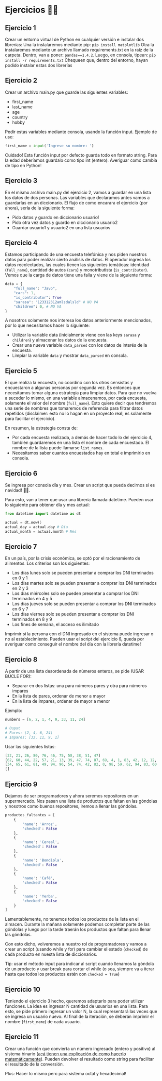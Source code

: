 # Ejercicios 💪🐍

## Ejercicio 1

Crear un entorno virtual de Python en cualquier versión e instalar dos librerías:
Una la instalaremos mediante pip: `pip install matplotlib`
Otra la instalaremos mediante un archivo llamado requirements.txt en la raíz de la carpeta. Dentro, van a poner: `pandas==1.4.2`. Luego, en consola, tipean: `pip install -r requirements.txt`
Chequeen que, dentro del entorno, hayan podido instalar estas dos librerías


## Ejercicio 2

Crear un archivo main.py que guarde las siguientes variables:
- first_name
- last_name
- age
- country
- hobby

Pedir estas variables mediante consola, usando la función input. Ejemplo de uso:
```py
first_name = input('Ingrese su nombre: ')
```

Cuidado! Esta función input por defecto guarda todo en formato string. Para la edad deberíamos guardalo como tipo int (entero). Averiguar como cambia de tipo en Python!


## Ejercicio 3

En el mismo archivo main.py del ejercicio 2, vamos a guardar en una lista los datos de dos personas. Las variables que declaramos antes vamos a guardarlas en un diccionario. El flujo de como encarara el ejercicio (por ahora), sería de la siguiente forma:

- Pido datos y guardo en diccionario usuario1
- Pido otra vez datos y guardo en diccionario usuario2
- Guardar usuario1 y usuario2 en una lista usuarios


## Ejercicio 4

Estamos participando de una encuesta telefónica y nos piden nuestros datos para poder realizar cierto análisis de datos. El operador ingresa los datos recolectados, las cuales tienen las siguientes temáticas: identidad (`full_name`), cantidad de autos (`cars`) y monotributista (`is_contributor`). Vemos que la carga de datos tiene una falla y viene de la siguiente forma:

```py
data = {
    "full_name": "Javo",
    "cars": 1,
    "is_contributor": True
    "sarasa": "123312312amlsdalsld" # NO VA
    "children": 0, # NO VA
}
```


A nosotros solamente nos interesa los datos anteriormente mencionados, por lo que necesitamos hacer lo siguiente:

- Utilizar la variable data (inicialmente viene con las keys `sarasa` y `children`) y almacenar los datos de la encuesta.
- Crear una nueva variable `data_parsed` con los datos de interés de la encuesta.
- Limpiar la variable `data` y mostrar `data_parsed` en consola.


## Ejercicio 5

El que realiza la encuesta, no coordinó con los otros censistas y encuestaron a algunas personas por segunda vez. Es entonces que necesitamos tomar alguna estrategia para limpiar datos.
Para que no vuelva a suceder lo mismo, en una variable almacenamos, por cada encuesta, solamente el valor del nombre (`full_name`). Esto quiere decir que tendremos una serie de nombres que tomaremos de referencia para filtrar datos repetidos (disclaimer: esto no lo hagan en un proyecto real, es solamente para facilitar el ejercicio).

En resumen, la estrategia consta de:

- Por cada encuesta realizada, a demás de hacer todo lo del ejercicio 4, también guardaremos en una lista el nombre de cada encuestado. El nombre de la lista puede llamarse `list_names`.
- Necesitamos saber cuantos encuestados hay en total e imprimirlo en consola.


## Ejercicio 6

Se ingresa por consola día y mes. Crear un script que pueda decirnos si es navidad! 🎅🎄.

Para esto, van a tener que usar una librería llamada datetime. Pueden usar lo siguiente para obtener día y mes actual:

```py
from datetime import datetime as dt

actual = dt.now()
actual_day = actual.day # Día
actual_month = actual.month # Mes
```

## Ejercicio 7

En un país, por la crisis económica, se optó por el racionamiento de alimentos. Los criterios son los siguientes:

- Los días lunes solo se pueden presentar a comprar los DNI terminados en 0 y 1
- Los días martes solo se pueden presentar a comprar los DNI terminados en 2 y 3
- Los días miércoles solo se pueden presentar a comprar los DNI terminados en 4 y 5
- Los días jueves solo se pueden presentar a comprar los DNI terminados en 6 y 7
- Los días viernes solo se pueden presentar a comprar los DNI terminados en 8 y 9
- Los fines de semana, el acceso es ilimitado

Imprimir si la persona con el DNI ingresado en el sistema puede ingresar o no al establecimiento. Pueden usar el script del ejercicio 6, queda por averiguar como conseguir el nombre del día con la librería datetime!


## Ejercicio 8

A partir de una lista desordenada de números enteros, se pide (USAR BUCLE FOR):

- Separar en dos listas: una para números pares y otra para números impares
- En la lista de pares, ordenar de menor a mayor
- En la lista de impares, ordenar de mayor a menor

Ejemplo:

```py
numbers = [6, 2, 1, 4, 9, 33, 11, 24]

# Ouput
# Pares: [2, 4, 6, 24]
# Impares: [33, 11, 9, 1]
```

Usar las siguientes listas:
```py
[32, 21, 26, 80, 76, 46, 75, 58, 38, 51, 47]
[62, 60, 44, 22, 57, 21, 13, 39, 47, 74, 87, 69, 4, 1, 83, 42, 12, 12, 64]
[34, 65, 61, 81, 49, 94, 96, 54, 74, 42, 82, 0, 98, 59, 62, 94, 83, 60, 54, 10, 36, 81, 92, 3, 76]
[]
```

## Ejercicio 9

Dejamos de ser programadores y ahora seremos repositores en un supermercado. Nos pasan una lista de productos que faltan en las góndolas y nosotros como buenos repositores, iremos a llenar las góndolas.

```py
productos_faltantes = [
    {
        'name': 'Arroz',
        'checked': False
    },
    {
        'name': 'Cereal',
        'checked': False
    },
    {
        'name': 'Bondiola',
        'checked': False
    },
    {
        'name': 'Café',
        'checked': False
    },
    {
        'name': 'Yerba',
        'checked': False
    }
]
```

Lamentablemente, no tenemos todos los productos de la lista en el almacen. Durante la mañana solamente podemos completar parte de las góndolas y luego por la tarde traerán los productos que faltan para llenar las góndolas.

Con esto dicho, volveremos a nuestro rol de programadores y vamos a crear un script (usando while y for) para cambiar el estado (`checked`) de cada producto en nuesta lista de diccionarios.

Tip: usar el método input para indicar al script cuando llenamos la góndola de un producto y usar break para cortar el while (o sea, siempre va a iterar hasta que todos los productos estén con `checked = True`)


## Ejercicio 10

Teniendo el ejercicio 3 hecho, queremos adaptarlo para poder utilizar funciones. La idea es ingresar N cantidad de usuarios en una lista. Para esto, se pide primero ingresar un valor N, la cual representará las veces que se ingresa un usuario nuevo.
Al final de la iteración, se deberán imprimir el nombre (`first_name`) de cada usuario.


## Ejercicio 11

Crear una función que convierta un número ingresado (entero y positivo) al sistema binario ([acá tienen una explicación de como hacerlo matemáticamente](https://www.cuemath.com/numbers/decimal-to-binary/)). Pueden devolver el resultado como string para facilitar el resultado de la conversión.

Plus: Hacer lo mismo pero para sistema octal y hexadecimal!
